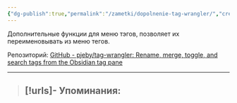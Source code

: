 ```yaml
---
{"dg-publish":true,"permalink":"/zametki/dopolnenie-tag-wrangler/","created":"2024-07-10 01:13"}
---
```


Дополнительные функции для меню тэгов, позволяет их переименовывать из меню тегов.

Репозиторий: [GitHub - pjeby/tag-wrangler: Rename, merge, toggle, and search tags from the Obsidian tag pane](https://github.com/pjeby/tag-wrangler)

---
> [!urls]- Упоминания:
> - 
